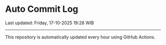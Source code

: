# Auto Commit Log

Last updated: Friday, 17-10-2025 19:28 WIB

---

This repository is automatically updated every hour using GitHub Actions.
